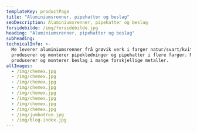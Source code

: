 ```yaml
---
templateKey: productPage
title: "Aluminiumsrenner, pipehatter og beslag"
seoDescription: Aluminiumsrenner, pipehatter og beslag
forsidebilde: /img/forsidebilde.jpg
heading: "Aluminiumsrenner, pipehatter og beslag"
subheading:
technicalInfo: >-
  Me leverer aluminiumsrenner frå grøvik verk i farger natur/svart/kvit. Me
  produserer og monterer pipekledninger og pipehatter i flere farger. Me
  produserer og monterer beslag i mange forskjellige metaller.
allImages:
  - /img/chemex.jpg
  - /img/chemex.jpg
  - /img/chemex.jpg
  - /img/chemex.jpg
  - /img/chemex.jpg
  - /img/chemex.jpg
  - /img/chemex.jpg
  - /img/chemex.jpg
  - /img/jumbotron.jpg
  - /img/blog-index.jpg
---
```

